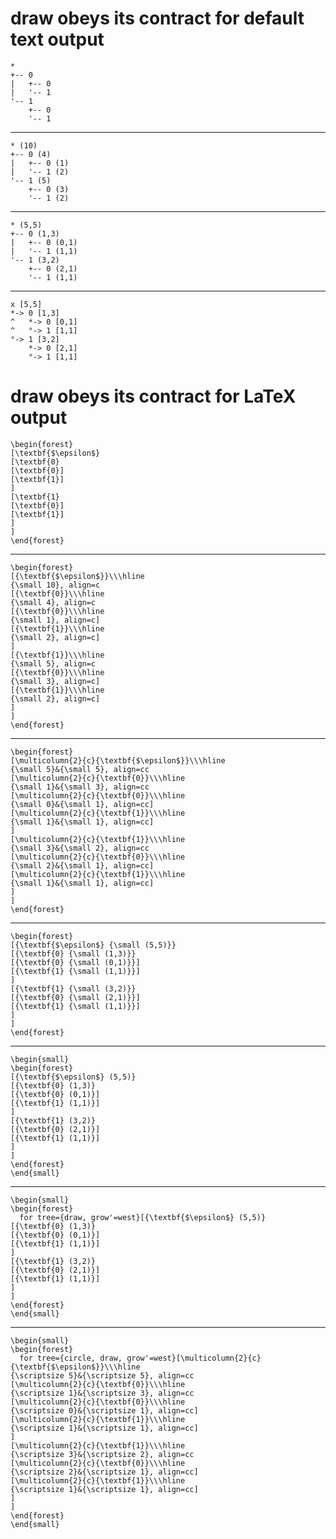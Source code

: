 # draw obeys its contract for default text output

    *
    +-- 0
    |   +-- 0
    |   '-- 1
    '-- 1
        +-- 0
        '-- 1

---

    * (10)
    +-- 0 (4)
    |   +-- 0 (1)
    |   '-- 1 (2)
    '-- 1 (5)
        +-- 0 (3)
        '-- 1 (2)

---

    * (5,5)
    +-- 0 (1,3)
    |   +-- 0 (0,1)
    |   '-- 1 (1,1)
    '-- 1 (3,2)
        +-- 0 (2,1)
        '-- 1 (1,1)

---

    x [5,5]
    *-> 0 [1,3]
    ^   *-> 0 [0,1]
    ^   °-> 1 [1,1]
    °-> 1 [3,2]
        *-> 0 [2,1]
        °-> 1 [1,1]

# draw obeys its contract for LaTeX output

    \begin{forest}
    [\textbf{$\epsilon$}
    [\textbf{0}
    [\textbf{0}]
    [\textbf{1}]
    ]
    [\textbf{1}
    [\textbf{0}]
    [\textbf{1}]
    ]
    ]
    \end{forest}

---

    \begin{forest}
    [{\textbf{$\epsilon$}}\\\hline
    {\small 10}, align=c
    [{\textbf{0}}\\\hline
    {\small 4}, align=c
    [{\textbf{0}}\\\hline
    {\small 1}, align=c]
    [{\textbf{1}}\\\hline
    {\small 2}, align=c]
    ]
    [{\textbf{1}}\\\hline
    {\small 5}, align=c
    [{\textbf{0}}\\\hline
    {\small 3}, align=c]
    [{\textbf{1}}\\\hline
    {\small 2}, align=c]
    ]
    ]
    \end{forest}

---

    \begin{forest}
    [\multicolumn{2}{c}{\textbf{$\epsilon$}}\\\hline
    {\small 5}&{\small 5}, align=cc
    [\multicolumn{2}{c}{\textbf{0}}\\\hline
    {\small 1}&{\small 3}, align=cc
    [\multicolumn{2}{c}{\textbf{0}}\\\hline
    {\small 0}&{\small 1}, align=cc]
    [\multicolumn{2}{c}{\textbf{1}}\\\hline
    {\small 1}&{\small 1}, align=cc]
    ]
    [\multicolumn{2}{c}{\textbf{1}}\\\hline
    {\small 3}&{\small 2}, align=cc
    [\multicolumn{2}{c}{\textbf{0}}\\\hline
    {\small 2}&{\small 1}, align=cc]
    [\multicolumn{2}{c}{\textbf{1}}\\\hline
    {\small 1}&{\small 1}, align=cc]
    ]
    ]
    \end{forest}

---

    \begin{forest}
    [{\textbf{$\epsilon$} {\small (5,5)}}
    [{\textbf{0} {\small (1,3)}}
    [{\textbf{0} {\small (0,1)}}]
    [{\textbf{1} {\small (1,1)}}]
    ]
    [{\textbf{1} {\small (3,2)}}
    [{\textbf{0} {\small (2,1)}}]
    [{\textbf{1} {\small (1,1)}}]
    ]
    ]
    \end{forest}

---

    \begin{small}
    \begin{forest}
    [{\textbf{$\epsilon$} (5,5)}
    [{\textbf{0} (1,3)}
    [{\textbf{0} (0,1)}]
    [{\textbf{1} (1,1)}]
    ]
    [{\textbf{1} (3,2)}
    [{\textbf{0} (2,1)}]
    [{\textbf{1} (1,1)}]
    ]
    ]
    \end{forest}
    \end{small}

---

    \begin{small}
    \begin{forest}
      for tree={draw, grow'=west}[{\textbf{$\epsilon$} (5,5)}
    [{\textbf{0} (1,3)}
    [{\textbf{0} (0,1)}]
    [{\textbf{1} (1,1)}]
    ]
    [{\textbf{1} (3,2)}
    [{\textbf{0} (2,1)}]
    [{\textbf{1} (1,1)}]
    ]
    ]
    \end{forest}
    \end{small}

---

    \begin{small}
    \begin{forest}
      for tree={circle, draw, grow'=west}[\multicolumn{2}{c}{\textbf{$\epsilon$}}\\\hline
    {\scriptsize 5}&{\scriptsize 5}, align=cc
    [\multicolumn{2}{c}{\textbf{0}}\\\hline
    {\scriptsize 1}&{\scriptsize 3}, align=cc
    [\multicolumn{2}{c}{\textbf{0}}\\\hline
    {\scriptsize 0}&{\scriptsize 1}, align=cc]
    [\multicolumn{2}{c}{\textbf{1}}\\\hline
    {\scriptsize 1}&{\scriptsize 1}, align=cc]
    ]
    [\multicolumn{2}{c}{\textbf{1}}\\\hline
    {\scriptsize 3}&{\scriptsize 2}, align=cc
    [\multicolumn{2}{c}{\textbf{0}}\\\hline
    {\scriptsize 2}&{\scriptsize 1}, align=cc]
    [\multicolumn{2}{c}{\textbf{1}}\\\hline
    {\scriptsize 1}&{\scriptsize 1}, align=cc]
    ]
    ]
    \end{forest}
    \end{small}

